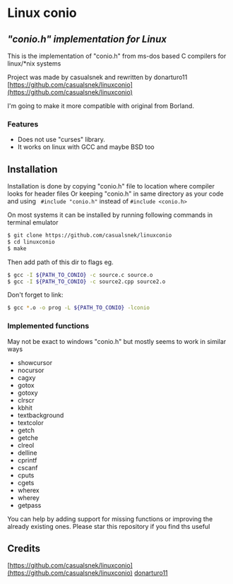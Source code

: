 # Linux conio



## _"conio.h" implementation for Linux_

This is the implementation of "conio.h" from ms-dos based C compilers for linux/*nix systems

Project was made by casualsnek and rewritten by donarturo11
[https://github.com/casualsnek/linuxconio](https://github.com/casualsnek/linuxconio)

I'm going to make it more compatible with original from Borland.

### Features

- Does not use "curses" library.
- It works on linux with GCC and maybe BSD too


## Installation

Installation is done by copying "conio.h" file to location where compiler looks for header files Or keeping "conio.h" in same directory as your code and using ``` #include "conio.h"``` instead of ```#include <conio.h> ```

On most systems it can be installed by running following commands in terminal emulator

```sh
$ git clone https://github.com/casualsnek/linuxconio
$ cd linuxconio
$ make
```

Then add path of this dir to flags eg.
```sh
$ gcc -I ${PATH_TO_CONIO} -c source.c source.o
$ gcc -I ${PATH_TO_CONIO} -c source2.cpp source2.o
```

Don't forget to link:

```sh
$ gcc *.o -o prog -L ${PATH_TO_CONIO} -lconio
```

### Implemented functions
May not be exact to windows "conio.h" but mostly seems to work in similar ways
- showcursor
- nocursor
- cagxy
- gotox
- gotoxy
- clrscr
- kbhit
- textbackground
- textcolor
- getch
- getche
- clreol
- delline
- cprintf
- cscanf
- cputs
- cgets
- wherex
- wherey
- getpass

You can help by adding support for missing functions or improving the already existing ones.
Please star this repository if you find ths useful


## Credits
[https://github.com/casualsnek/linuxconio](https://github.com/casualsnek/linuxconio)
[donarturo11](https://github.com/donarturo11)

